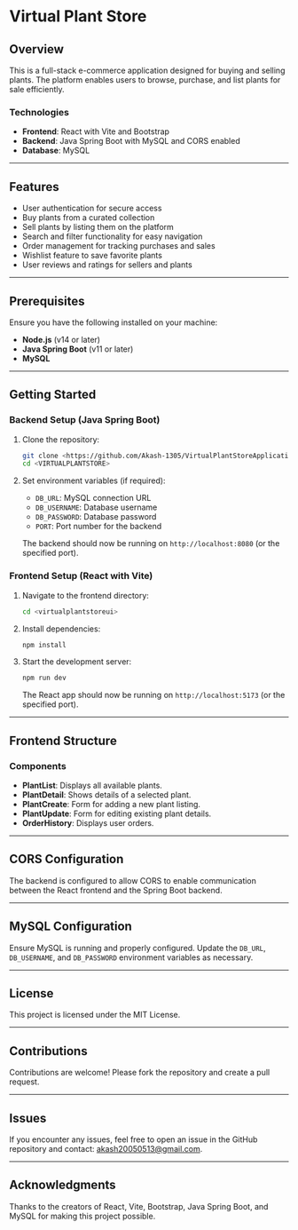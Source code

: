 # Virtual Plant Store

## Overview

This is a full-stack e-commerce application designed for buying and selling plants. The platform enables users to browse, purchase, and list plants for sale efficiently.

### Technologies

- **Frontend**: React with Vite and Bootstrap
- **Backend**: Java Spring Boot with MySQL and CORS enabled
- **Database**: MySQL

---

## Features

- User authentication for secure access
- Buy plants from a curated collection
- Sell plants by listing them on the platform
- Search and filter functionality for easy navigation
- Order management for tracking purchases and sales
- Wishlist feature to save favorite plants
- User reviews and ratings for sellers and plants

---

## Prerequisites

Ensure you have the following installed on your machine:

- **Node.js** (v14 or later)
- **Java Spring Boot** (v11 or later)
- **MySQL**

---

## Getting Started

### Backend Setup (Java Spring Boot)

1. Clone the repository:

   ```bash
   git clone <https://github.com/Akash-1305/VirtualPlantStoreApplication>
   cd <VIRTUALPLANTSTORE>
   ```

2. Set environment variables (if required):

   - `DB_URL`: MySQL connection URL
   - `DB_USERNAME`: Database username
   - `DB_PASSWORD`: Database password
   - `PORT`: Port number for the backend

   The backend should now be running on `http://localhost:8080` (or the specified port).

### Frontend Setup (React with Vite)

1. Navigate to the frontend directory:

   ```bash
   cd <virtualplantstoreui>
   ```

2. Install dependencies:

   ```bash
   npm install
   ```

3. Start the development server:

   ```bash
   npm run dev
   ```

   The React app should now be running on `http://localhost:5173` (or the specified port).

---

## Frontend Structure

### Components

- **PlantList**: Displays all available plants.
- **PlantDetail**: Shows details of a selected plant.
- **PlantCreate**: Form for adding a new plant listing.
- **PlantUpdate**: Form for editing existing plant details.
- **OrderHistory**: Displays user orders.

---

## CORS Configuration

The backend is configured to allow CORS to enable communication between the React frontend and the Spring Boot backend.

---

## MySQL Configuration

Ensure MySQL is running and properly configured. Update the `DB_URL`, `DB_USERNAME`, and `DB_PASSWORD` environment variables as necessary.

---

## License

This project is licensed under the MIT License.

---

## Contributions

Contributions are welcome! Please fork the repository and create a pull request.

---

## Issues

If you encounter any issues, feel free to open an issue in the GitHub repository and contact: akash20050513@gmail.com.

---

## Acknowledgments

Thanks to the creators of React, Vite, Bootstrap, Java Spring Boot, and MySQL for making this project possible.

